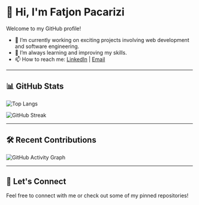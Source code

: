# 👋 Hi, I'm Fatjon Pacarizi

Welcome to my GitHub profile!

- 🔭 I’m currently working on exciting projects involving web development and software engineering.
- 🌱 I’m always learning and improving my skills.
- 📫 How to reach me: [LinkedIn](https://www.linkedin.com/in/fatjon-pa%C3%A7arizi-b449a2210/) | [Email](mailto:fatjonpaqarizi6@gmail.com)

---

## 📊 GitHub Stats

![Top Langs](https://github-readme-stats.vercel.app/api/top-langs/?username=FatjonPacarizi&layout=compact&theme=default)

![GitHub Streak](https://github-readme-streak-stats.herokuapp.com/?user=FatjonPacarizi&theme=default)

---

## 🛠️ Recent Contributions

<!-- GitHub Activity Graph (optional) -->
<!-- Visit https://github.com/Ashutosh00710/github-readme-activity-graph for customization -->

![GitHub Activity Graph](https://github-readme-activity-graph.vercel.app/graph?username=FatjonPacarizi&theme=default)

---

## 🤝 Let's Connect

Feel free to connect with me or check out some of my pinned repositories!

